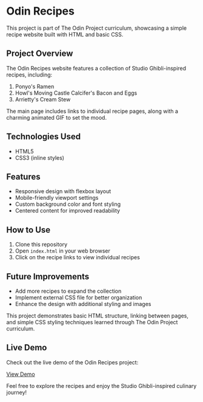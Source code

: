 # Odin Recipes

This project is part of The Odin Project curriculum, showcasing a simple recipe website built with HTML and basic CSS.

## Project Overview

The Odin Recipes website features a collection of Studio Ghibli-inspired recipes, including:

1. Ponyo's Ramen
2. Howl's Moving Castle Calcifer's Bacon and Eggs
3. Arrietty's Cream Stew

The main page includes links to individual recipe pages, along with a charming animated GIF to set the mood.

## Technologies Used

- HTML5
- CSS3 (inline styles)

## Features

- Responsive design with flexbox layout
- Mobile-friendly viewport settings
- Custom background color and font styling
- Centered content for improved readability

## How to Use

1. Clone this repository
2. Open `index.html` in your web browser
3. Click on the recipe links to view individual recipes

## Future Improvements

- Add more recipes to expand the collection
- Implement external CSS file for better organization
- Enhance the design with additional styling and images

This project demonstrates basic HTML structure, linking between pages, and simple CSS styling techniques learned through The Odin Project curriculum.
## Live Demo

Check out the live demo of the Odin Recipes project:

[View Demo](https://odin-recipes-beryl.vercel.app/)

Feel free to explore the recipes and enjoy the Studio Ghibli-inspired culinary journey!
